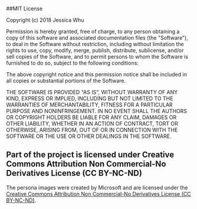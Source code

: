 ##MIT License

Copyright (c) 2018 Jessica Whu

Permission is hereby granted, free of charge, to any person obtaining a copy
of this software and associated documentation files (the "Software"), to deal
in the Software without restriction, including without limitation the rights
to use, copy, modify, merge, publish, distribute, sublicense, and/or sell
copies of the Software, and to permit persons to whom the Software is
furnished to do so, subject to the following conditions:

The above copyright notice and this permission notice shall be included in all
copies or substantial portions of the Software.

THE SOFTWARE IS PROVIDED "AS IS", WITHOUT WARRANTY OF ANY KIND, EXPRESS OR
IMPLIED, INCLUDING BUT NOT LIMITED TO THE WARRANTIES OF MERCHANTABILITY,
FITNESS FOR A PARTICULAR PURPOSE AND NONINFRINGEMENT. IN NO EVENT SHALL THE
AUTHORS OR COPYRIGHT HOLDERS BE LIABLE FOR ANY CLAIM, DAMAGES OR OTHER
LIABILITY, WHETHER IN AN ACTION OF CONTRACT, TORT OR OTHERWISE, ARISING FROM,
OUT OF OR IN CONNECTION WITH THE SOFTWARE OR THE USE OR OTHER DEALINGS IN THE
SOFTWARE.

## Part of the project is licensed under Creative Commons Attribution Non Commercial-No Derivatives License (CC BY-NC-ND)
The persona images were created by Microsoft and are licensed under the [Creative Commons Attribution Non Commercial-No Derivatives License (CC BY-NC-ND)](https://creativecommons.org/licenses/by-nc-nd/3.0/).
